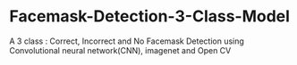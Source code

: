 # Facemask-Detection-3-Class-Model
A 3 class : Correct, Incorrect and No Facemask Detection using Convolutional neural network(CNN), imagenet and Open CV
